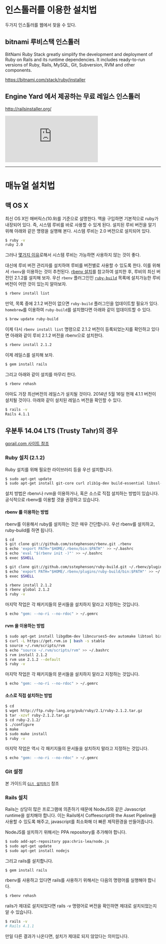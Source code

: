 # 인스톨러를 이용한 설치법

두가지 인스톨러를 웹에서 찾을 수 있다.

## bitnami 루비스택 인스톨러

BitNami Ruby Stack greatly simplify the development and deployment of Ruby on Rails and its runtime dependencies. It includes ready-to-run versions of Ruby, Rails, MySQL, Git, Subversion, RVM and other components.

https://bitnami.com/stack/ruby/installer


## Engine Yard 에서 제공하는 무료 레일스 인스톨러

http://railsinstaller.org/

<iframe src="http://www.youtube.com/embed/InKZOPylUSQ" frameborder="0" allowfullscreen></iframe>

---

# 매뉴얼 설치법


## 맥 OS X

최신 OS X인 매버릭스(10.9)를 기준으로 설명한다. 맥을 구입하면 기본적으로 ruby가 내장되어 있다. 즉, 시스템 루비를 바로 사용할 수 있게 된다. 설치된 루비 버전을 알기 위해 아래와 같은 명령을 실행해 본다. 시스템 루비는 2.0 버전으로 설치되어 있다.

```sh
$ ruby -v
ruby 2.0
```

그러나 [몇가지 이유](http://robots.thoughtbot.com/psa-do-not-use-system-ruby)로해서 시스템 루비는 가능하면 사용하지 않는 것이 좋다.

대신에 루비 버전 관리자를 설치하여 루비를 버전별로 사용할 수 있도록 한다. 이를 위해서 `rbenv`을 이용하는 것이 추천된다. [rbenv 설치](rbenv.html)를 참고하여 설치한 후, 루비의 최신 버전인 2.1.2를 설치해 보자. 우선 `rbenv` 플러그인인  [`ruby-build`](https://github.com/sstephenson/ruby-build) 목록에 설치가능한 루비 버전이 어떤 것이 있는지 알아보자.

```sh
$ rbenv install list
```

만약, 목록 중에 2.1.2 버전이 없으면 `ruby-build` 플러그인을 업데이트할 필요가 있다. `homebrew`를 이용하여 `ruby-build`를 설치했다면 아래와 같이 업데이트할 수 있다.

```sh
$ brew update ruby-build
```

이제 다시 `rbenv install list` 명령으로 2.1.2 버전이 등록되었는지를 확인하고 있다면 아래와 같이 루비 2.1.2 버전을 rbenv으로 설치한다.

```sh
$ rbenv install 2.1.2
```

이제 레일스를 설치해 보자.

```sh
$ gem install rails
```

그리고 아래와 같이 설치를 마무리 한다.

```sh
$ rbenv rehash
```

아마도 가장 최선버전의 레일스가 설치될 것이다. 2014년 5월 16일 현재 4.1.1 버전이 설치될 것이다. 아래와 같이 설치된 레일스 버전을 확인할 수 있다.

```sh
$ rails -v
Rails 4.1.1
```

## 우분투 14.04 LTS (Trusty Tahr)의 경우

[gorail.com 사이트 참조](https://gorails.com/setup/ubuntu/14.04)

### Ruby 설치 (2.1.2)

Ruby 설치를 위해 필요한 라이브러리 등을 우선 설치합니다.

``` bash
$ sudo apt-get update
$ sudo apt-get install git-core curl zlib1g-dev build-essential libssl-dev libreadline-dev libyaml-dev libsqlite3-dev sqlite3 libxml2-dev libxslt1-dev libcurl4-openssl-dev python-software-properties
```

설치 방법은 rbenv나 rvm을 이용하거나, 혹은 소스로 직접 설치하는 방법이 있습니다. 공식적으로 rbenv를 이용할 것을 권장하고 있습니다.

#### rbenv 를 이용하는 방법

rbenv를 이용해서 ruby를 설치하는 것은 매우 간단합니다. 우선 rbenv를 설치하고, ruby-build를 하면 됩니다.

``` bash
$ cd
$ git clone git://github.com/sstephenson/rbenv.git .rbenv
$ echo 'export PATH="$HOME/.rbenv/bin:$PATH"' >> ~/.bashrc
$ echo 'eval "$(rbenv init -)"' >> ~/.bashrc
$ exec $SHELL

$ git clone git://github.com/sstephenson/ruby-build.git ~/.rbenv/plugins/ruby-build
$ echo 'export PATH="$HOME/.rbenv/plugins/ruby-build/bin:$PATH"' >> ~/.bashrc
$ exec $SHELL

$ rbenv install 2.1.2
$ rbenv global 2.1.2
$ ruby -v
```

마지막 작업은 각 패키지들의 문서들을 설치하지 말라고 지정하는 것입니다.

``` bash
$ echo "gem: --no-ri --no-rdoc" > ~/.gemrc
```

#### rvm 을 이용하는 방법

``` bash
$ sudo apt-get install libgdbm-dev libncurses5-dev automake libtool bison libffi-dev
$ curl -L https://get.rvm.io | bash -s stable
$ source ~/.rvm/scripts/rvm
$ echo "source ~/.rvm/scripts/rvm" >> ~/.bashrc
$ rvm install 2.1.2
$ rvm use 2.1.2 --default
$ ruby -v
```

마지막 작업은 각 패키지들의 문서들을 설치하지 말라고 지정하는 것입니다.

``` bash
$ echo "gem: --no-ri --no-rdoc" > ~/.gemrc
```


#### 소스로 직접 설치하는 방법

``` bash
$ cd
$ wget http://ftp.ruby-lang.org/pub/ruby/2.1/ruby-2.1.2.tar.gz
$ tar -xzvf ruby-2.1.2.tar.gz
$ cd ruby-2.1.2/
$ ./configure
$ make
$ sudo make install
$ ruby -v
```

마지막 작업은 역시 각 패키지들의 문서들을 설치하지 말라고 지정하는 것입니다.

``` bash
$ echo "gem: --no-ri --no-rdoc" > ~/.gemrc
```

### Git 설정

본 가이드의 [`Git 설치하기`](git.html) 참조


### Rails 설치

Rails는 상당히 많은 프로그램에 의존하기 때문에 NodeJS와 같은 Javascript runtime을 설치해야 합니다. 이는 Rails에서 Coffeescript와 the Asset Pipeline을 사용할 수 있도록 해주고, javascript를 최소화해 더 빠른 제작환경을 만들어줍니다.

NodeJS를 설치하기 위해서는 PPA repository를 추가해야 합니다.

``` bash
$ sudo add-apt-repository ppa:chris-lea/node.js
$ sudo apt-get update
$ sudo apt-get install nodejs
```

그리고 rails를 설치합니다.
``` bash
$ gem install rails
```

rbenv를 사용하고 있다면 rails를 사용하기 위해서는 다음의 명령어를 실행해야 합니다.

``` bash
$ rbenv rehash
```

rails가 제대로 설치되었다면 rails -v 명령어로 버전을 확인하면 제대로 설치되었는지 알 수 있습니다.

``` bash
$ rails -v
# Rails 4.1.1
```

만일 다른 결과가 나온다면, 설치가 제대로 되지 않았다는 의미입니다.
